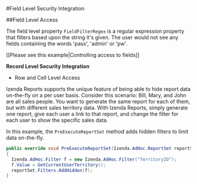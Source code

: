 #Field Level Security Integration

##Field Level Access

The field level property ``FieldFilterRegex`` is a regular expression property that filters based upon the string it's given. The user would not see any fields containing the words 'pass', 'admin' or 'pw'. 

[[Please see this example|Controlling access to fields]]

**Record Level Security Integration**

- Row and Cell Level Access

Izenda Reports supports the unique feature of being able to hide report data on-the-fly on a per user basis. Consider this scenario: Bill, Mary, and John are all sales people. You want to generate the same report for each of them, but with different sales territory data. With Izenda Reports, simply generate one report, give each user a link to that report, and change the filter for each user to show the specific sales data.

In this example, the ``PreExecuteReportSet`` method adds hidden filters to limit data on-the-fly.

```csharp
public override void PreExecuteReportSet(Izenda.AdHoc.ReportSet reportSet)
{
  Izenda.AdHoc.Filter f = new Izenda.AdHoc.Filter("TerritoryID");
  f.Value = GetCurrentUserTerritory();
  reportSet.Filters.AddHidden(f);
}
```